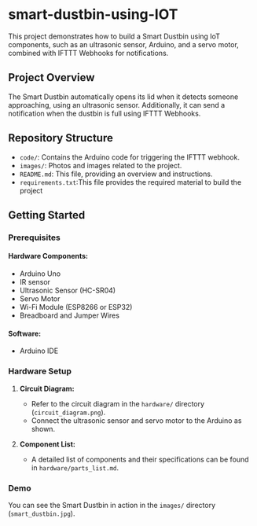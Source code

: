 # smart-dustbin-using-IOT
This project demonstrates how to build a Smart Dustbin using IoT components, such as an ultrasonic sensor, Arduino, and a servo motor, combined with IFTTT Webhooks for notifications.

## Project Overview

The Smart Dustbin automatically opens its lid when it detects someone approaching, using an ultrasonic sensor. Additionally, it can send a notification when the dustbin is full using IFTTT Webhooks.

## Repository Structure

- `code/`: Contains the Arduino code for triggering the IFTTT webhook.
- `images/`: Photos and images related to the project.
- `README.md`: This file, providing an overview and instructions.
- `requirements.txt`:This file provides the required material to build the project

## Getting Started

### Prerequisites

#### Hardware Components:
- Arduino Uno
- IR sensor
- Ultrasonic Sensor (HC-SR04)
- Servo Motor
- Wi-Fi Module (ESP8266 or ESP32)
- Breadboard and Jumper Wires

#### Software:
- Arduino IDE

### Hardware Setup

1. **Circuit Diagram:**
   - Refer to the circuit diagram in the `hardware/` directory (`circuit_diagram.png`).
   - Connect the ultrasonic sensor and servo motor to the Arduino as shown.

2. **Component List:**
   - A detailed list of components and their specifications can be found in `hardware/parts_list.md`.

### Demo

You can see the Smart Dustbin in action in the `images/` directory (`smart_dustbin.jpg`).


